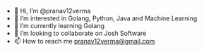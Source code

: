 - 👋 Hi, I’m @pranav12verma
- 👀 I’m interested in Golang, Python, Java and Machine Learning
- 🌱 I’m currently learning Golang
- 💞️ I’m looking to collaborate on Josh Software
- 📫 How to reach me pranav12verma@gmail.com

<!---
pranav12verma/pranav12verma is a ✨ special ✨ repository because its `README.md` (this file) appears on your GitHub profile.
You can click the Preview link to take a look at your changes.
--->
